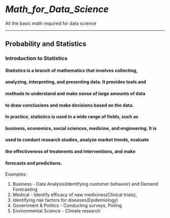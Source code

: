 # _Math_for_Data_Science_
All the basic math required for data science 

-------------------------------------------------------
## Probability and Statistics

   

 ###  Introduction to Statistics


#### Statistics is a branch of mathematics that involves collecting,
#### analyzing, interpreting, and presenting data. It provides tools and
#### methods to understand and make sense of large amounts of data
#### to draw conclusions and make decisions based on the data.

#### In practice, statistics is used in a wide range of fields, such as
#### business, economics, social sciences, medicine, and engineering. It is
#### used to conduct research studies, analyze market trends, evaluate
#### the effectiveness of treatments and interventions, and make
#### forecasts and predictions.



Examples:

1. Business - Data Analysis(Identifying customer behavior) and Demand Forecasting
2. Medical - Identify efficacy of new medicines(Clinical trials), 
3. Identifying risk factors for diseases(Epidemiology)
4. Government & Politics - Conducting surveys, Polling
5. Environmental Science - Climate research
   
